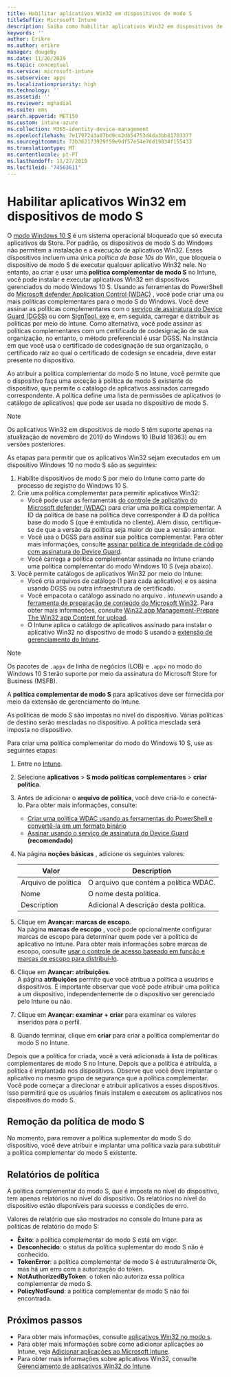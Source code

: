 ```yaml
---
title: Habilitar aplicativos Win32 em dispositivos de modo S
titleSuffix: Microsoft Intune
description: Saiba como habilitar aplicativos Win32 em dispositivos de modo S usando Microsoft Intune.
keywords: ''
author: Erikre
ms.author: erikre
manager: dougeby
ms.date: 11/26/2019
ms.topic: conceptual
ms.service: microsoft-intune
ms.subservice: apps
ms.localizationpriority: high
ms.technology: ''
ms.assetid: ''
ms.reviewer: mghadial
ms.suite: ems
search.appverid: MET150
ms.custom: intune-azure
ms.collection: M365-identity-device-management
ms.openlocfilehash: 7e17972a3a87bd9c42db54753d4da3bb81703377
ms.sourcegitcommit: 73b362173929f59e9df57e54e76d19834f155433
ms.translationtype: MT
ms.contentlocale: pt-PT
ms.lasthandoff: 11/27/2019
ms.locfileid: "74563611"
---
```

# <a name="enable-win32-apps-on-s-mode-devices"></a>Habilitar aplicativos Win32 em dispositivos de modo S

O [modo Windows 10 S](https://docs.microsoft.com/windows/deployment/s-mode) é um sistema operacional bloqueado que só executa aplicativos da Store. Por padrão, os dispositivos de modo S do Windows não permitem a instalação e a execução de aplicativos Win32. Esses dispositivos incluem uma única *política de base 10s do Win*, que bloqueia o dispositivo de modo S de executar qualquer aplicativo Win32 nele. No entanto, ao criar e usar uma **política complementar de modo S** no Intune, você pode instalar e executar aplicativos Win32 em dispositivos gerenciados do modo Windows 10 S. Usando as ferramentas do PowerShell do [Microsoft defender Application Control (WDAC)](https://docs.microsoft.com/windows/security/threat-protection/windows-defender-application-control/windows-defender-application-control) , você pode criar uma ou mais políticas complementares para o modo S do Windows. Você deve assinar as políticas complementares com o [serviço de assinatura do Device Guard (DGSS)](https://go.microsoft.com/fwlink/?linkid=2095629) ou com [SignTool. exe](https://docs.microsoft.com/windows/security/threat-protection/windows-defender-application-control/signing-policies-with-signtool) e, em seguida, carregar e distribuir as políticas por meio do Intune. Como alternativa, você pode assinar as políticas complementares com um certificado de codesignação de sua organização, no entanto, o método preferencial é usar DGSS. Na instância em que você usa o certificado de codesignação de sua organização, o certificado raiz ao qual o certificado de codesign se encadeia, deve estar presente no dispositivo.

Ao atribuir a política complementar do modo S no Intune, você permite que o dispositivo faça uma exceção à política de modo S existente do dispositivo, que permite o catálogo de aplicativos assinados carregado correspondente. A política define uma lista de permissões de aplicativos (o catálogo de aplicativos) que pode ser usada no dispositivo de modo S.

> [!NOTE]
> Os aplicativos Win32 em dispositivos de modo S têm suporte apenas na atualização de novembro de 2019 do Windows 10 (Build 18363) ou em versões posteriores.

<!-- Add WDAC tooling diagram  -->

As etapas para permitir que os aplicativos Win32 sejam executados em um dispositivo Windows 10 no modo S são as seguintes:

1. Habilite dispositivos de modo S por meio do Intune como parte do processo de registro do Windows 10 S.
2. Crie uma política complementar para permitir aplicativos Win32:
   - Você pode usar as ferramentas [do controle de aplicativo do Microsoft defender (WDAC)](https://docs.microsoft.com/windows/security/threat-protection/windows-defender-application-control/windows-defender-application-control) para criar uma política complementar. A ID da política de base na política deve corresponder à ID da política base do modo S (que é embutida no cliente). Além disso, certifique-se de que a versão da política seja maior do que a versão anterior.
   - Você usa o DGSS para assinar sua política complementar. Para obter mais informações, consulte [assinar política de integridade de código com assinatura do Device Guard](https://docs.microsoft.com/microsoft-store/sign-code-integrity-policy-with-device-guard-signing).
   - Você carrega a política complementar assinada no Intune criando uma política complementar do modo Windows 10 S (veja abaixo).
3. Você permite catálogos de aplicativos Win32 por meio do Intune:
   - Você cria arquivos de catálogo (1 para cada aplicativo) e os assina usando DGSS ou outra infraestrutura de certificado.
   - Você empacota o catálogo assinado no arquivo *. intunewin* usando a [ferramenta de preparação de conteúdo do Microsoft Win32](https://go.microsoft.com/fwlink/?linkid=2065730). Para obter mais informações, consulte [Win32 app Management-Prepare The Win32 app Content for upload](~/apps/apps-win32-app-management.md#prepare-the-win32-app-content-for-upload).
   - O Intune aplica o catálogo de aplicativos assinado para instalar o aplicativo Win32 no dispositivo de modo S usando a [extensão de gerenciamento do Intune](~/apps/intune-management-extension.md).

> [!NOTE]
> Os pacotes de `.appx` de linha de negócios (LOB) e `.appx` no modo do Windows 10 S terão suporte por meio da assinatura do Microsoft Store for Business (MSFB).
>
> A **política complementar de modo S** para aplicativos deve ser fornecida por meio da extensão de gerenciamento do Intune.
>
> As políticas de modo S são impostas no nível do dispositivo. Várias políticas de destino serão mescladas no dispositivo. A política mesclada será imposta no dispositivo.

Para criar uma política complementar do modo do Windows 10 S, use as seguintes etapas:

1. Entre no [Intune](https://go.microsoft.com/fwlink/?linkid=2090973).
2. Selecione **aplicativos** > **S modo políticas complementares** > **criar política**.
3. Antes de adicionar o **arquivo de política**, você deve criá-lo e conectá-lo. Para obter mais informações, consulte:
    - [Criar uma política WDAC usando as ferramentas do PowerShell e convertê-la em um formato binário](https://go.microsoft.com/fwlink/?linkid=2095387)
    - [Assinar usando o serviço de assinatura do Device Guard](https://go.microsoft.com/fwlink/?linkid=2095629) **(recomendado)**

4. Na página **noções básicas** , adicione os seguintes valores:

    | Valor | Description |
    |--------------|------------------------------------------------|
    | Arquivo de política | O arquivo que contém a política WDAC. |
    | Nome | O nome desta política. |
    | Description | Adicional A descrição desta política. |

5. Clique em **Avançar: marcas de escopo**.<br>
   Na página **marcas de escopo** , você pode opcionalmente configurar marcas de escopo para determinar quem pode ver a política de aplicativo no Intune. Para obter mais informações sobre marcas de escopo, consulte [usar o controle de acesso baseado em função e marcas de escopo para distribuí-lo](~/fundamentals/scope-tags.md).

6. Clique em **Avançar: atribuições**.<br>
   A página **atribuições** permite que você atribua a política a usuários e dispositivos. É importante observar que você pode atribuir uma política a um dispositivo, independentemente de o dispositivo ser gerenciado pelo Intune ou não.
7. Clique em **Avançar: examinar + criar** para examinar os valores inseridos para o perfil.
8. Quando terminar, clique em **criar** para criar a política complementar do modo S no Intune. 

Depois que a política for criada, você a verá adicionada à lista de políticas complementares de modo S no Intune. Depois que a política é atribuída, a política é implantada nos dispositivos. Observe que você deve implantar o aplicativo no mesmo grupo de segurança que a política complementar. Você pode começar a direcionar e atribuir aplicativos a esses dispositivos. Isso permitirá que os usuários finais instalem e executem os aplicativos nos dispositivos do modo S.

## <a name="removal-of-s-mode-policy"></a>Remoção da política de modo S

No momento, para remover a política suplementar do modo S do dispositivo, você deve atribuir e implantar uma política vazia para substituir a política complementar do modo S existente.

## <a name="policy-reporting"></a>Relatórios de política

A política complementar do modo S, que é imposta no nível do dispositivo, tem apenas relatórios no nível do dispositivo. Os relatórios no nível do dispositivo estão disponíveis para sucesss e condições de erro. 

Valores de relatório que são mostrados no console do Intune para as políticas de relatório do modo S:
- **Êxito**: a política complementar do modo S está em vigor.
- **Desconhecido**: o status da política suplementar do modo S não é conhecido.
- **TokenError**: a política complementar de modo S é estruturalmente Ok, mas há um erro com a autorização do token.
- **NotAuthorizedByToken**: o token não autoriza essa política complementar de modo S.
- **PolicyNotFound**: a política complementar de modo S não foi encontrada.

## <a name="next-steps"></a>Próximos passos

- Para obter mais informações, consulte [aplicativos Win32 no modo s](https://docs.microsoft.com/windows/security/threat-protection/windows-defender-application-control/lob-win32-apps-on-s).
- Para obter mais informações sobre como adicionar aplicações ao Intune, veja [Adicionar aplicações ao Microsoft Intune](apps-add.md).
- Para obter mais informações sobre aplicativos Win32, consulte [Gerenciamento de aplicativos Win32 do Intune](~/apps/apps-win32-app-management.md).
